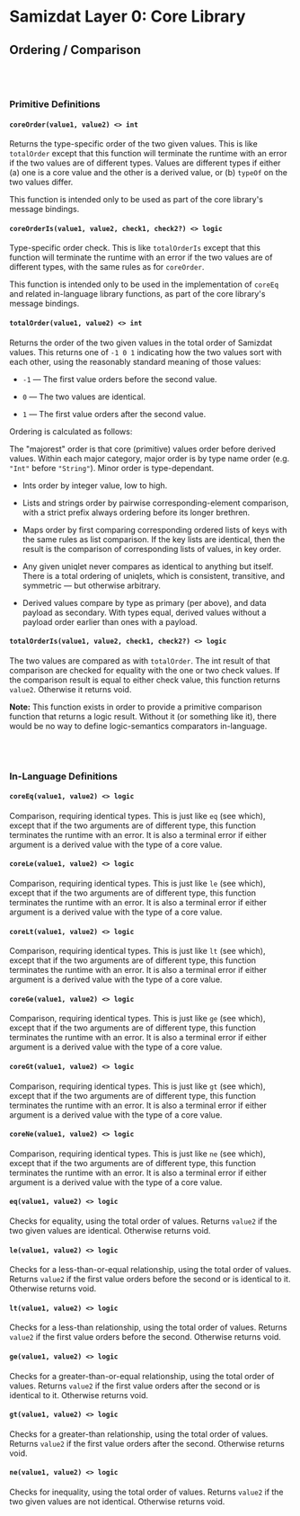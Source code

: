 Samizdat Layer 0: Core Library
==============================

Ordering / Comparison
---------------------

<br><br>
### Primitive Definitions

#### `coreOrder(value1, value2) <> int`

Returns the type-specific order of the two given values. This is like
`totalOrder` except that this function will terminate the runtime with an
error if the two values are of different types. Values are different types
if either (a) one is a core value and the other is a derived value, or
(b) `typeOf` on the two values differ.

This function is intended only to be used as part of the core
library's message bindings.

#### `coreOrderIs(value1, value2, check1, check2?) <> logic`

Type-specific order check. This is like `totalOrderIs` except that
this function will terminate the runtime with an error if the two values
are of different types, with the same rules as for `coreOrder`.

This function is intended only to be used in the implementation of
`coreEq` and related in-language library functions, as part of
the core library's message bindings.

#### `totalOrder(value1, value2) <> int`

Returns the order of the two given values in the total order of
Samizdat values. This returns one of `-1 0 1` indicating
how the two values sort with each other, using the reasonably
standard meaning of those values:

* `-1` &mdash; The first value orders before the second value.

* `0` &mdash; The two values are identical.

* `1` &mdash; The first value orders after the second value.

Ordering is calculated as follows:

The "majorest" order is that core (primitive) values order before
derived values. Within each major category, major order is by
type name order (e.g. `"Int"` before `"String"`). Minor order is
type-dependant.

* Ints order by integer value, low to high.

* Lists and strings order by pairwise corresponding-element
  comparison, with a strict prefix always ordering before its
  longer brethren.

* Maps order by first comparing corresponding ordered lists
  of keys with the same rules as list comparison. If the key
  lists are identical, then the result is the comparison of
  corresponding lists of values, in key order.

* Any given uniqlet never compares as identical to anything but
  itself. There is a total ordering of uniqlets, which is consistent,
  transitive, and symmetric &mdash; but otherwise arbitrary.

* Derived values compare by type as primary (per above), and data payload
  as secondary. With types equal, derived values without a payload order
  earlier than ones with a payload.

#### `totalOrderIs(value1, value2, check1, check2?) <> logic`

The two values are compared as with `totalOrder`. The int
result of that comparison are checked for equality with
the one or two check values. If the comparison result is equal
to either check value, this function returns `value2`. Otherwise
it returns void.

**Note:** This function exists in order to provide a primitive
comparison function that returns a logic result. Without it (or something
like it), there would be no way to define logic-semantics
comparators in-language.


<br><br>
### In-Language Definitions

#### `coreEq(value1, value2) <> logic`

Comparison, requiring identical types. This is just like `eq`
(see which), except that if the two arguments are of different type, this
function terminates the runtime with an error. It is also a terminal error
if either argument is a derived value with the type of a core value.

#### `coreLe(value1, value2) <> logic`

Comparison, requiring identical types. This is just like `le`
(see which), except that if the two arguments are of different type, this
function terminates the runtime with an error. It is also a terminal error
if either argument is a derived value with the type of a core value.


#### `coreLt(value1, value2) <> logic`

Comparison, requiring identical types. This is just like `lt`
(see which), except that if the two arguments are of different type, this
function terminates the runtime with an error. It is also a terminal error
if either argument is a derived value with the type of a core value.

#### `coreGe(value1, value2) <> logic`

Comparison, requiring identical types. This is just like `ge`
(see which), except that if the two arguments are of different type, this
function terminates the runtime with an error. It is also a terminal error
if either argument is a derived value with the type of a core value.

#### `coreGt(value1, value2) <> logic`

Comparison, requiring identical types. This is just like `gt`
(see which), except that if the two arguments are of different type, this
function terminates the runtime with an error. It is also a terminal error
if either argument is a derived value with the type of a core value.

#### `coreNe(value1, value2) <> logic`

Comparison, requiring identical types. This is just like `ne`
(see which), except that if the two arguments are of different type, this
function terminates the runtime with an error. It is also a terminal error
if either argument is a derived value with the type of a core value.

#### `eq(value1, value2) <> logic`

Checks for equality, using the total order of values. Returns `value2` if the
two given values are identical. Otherwise returns void.

#### `le(value1, value2) <> logic`

Checks for a less-than-or-equal relationship, using the total order of values.
Returns `value2` if the first value orders before the second or is identical
to it. Otherwise returns void.

#### `lt(value1, value2) <> logic`

Checks for a less-than relationship, using the total order of values.
Returns `value2` if the first value orders before the second. Otherwise
returns void.

#### `ge(value1, value2) <> logic`

Checks for a greater-than-or-equal relationship, using the total order of
values. Returns `value2` if the first value orders after the second or is
identical to it. Otherwise returns void.

#### `gt(value1, value2) <> logic`

Checks for a greater-than relationship, using the total order of values.
Returns `value2` if the first value orders after the second. Otherwise
returns void.

#### `ne(value1, value2) <> logic`

Checks for inequality, using the total order of values. Returns `value2` if
the two given values are not identical. Otherwise returns void.
